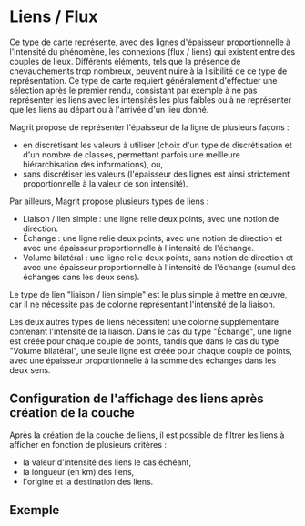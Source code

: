 # Liens / Flux

Ce type de carte représente, avec des lignes d'épaisseur proportionnelle à l'intensité du phénomène, les connexions
(flux / liens) qui existent entre des couples de lieux.
Différents éléments, tels que la présence de chevauchements trop nombreux, peuvent nuire à la lisibilité de ce type de
représentation.
Ce type de carte requiert généralement d'effectuer une sélection après le premier rendu, consistant par exemple à ne pas
représenter les liens avec les intensités les plus faibles ou à ne représenter que les liens au départ ou à l'arrivée
d'un lieu donné.

Magrit propose de représenter l'épaisseur de la ligne de plusieurs façons :

- en discrétisant les valeurs à utiliser (choix d'un type de discrétisation et d'un nombre de classes, permettant parfois une meilleure hiérarchisation des informations), ou,
- sans discrétiser les valeurs (l'épaisseur des lignes est ainsi strictement proportionnelle à la valeur de son intensité).

Par ailleurs, Magrit propose plusieurs types de liens :

- Liaison / lien simple : une ligne relie deux points, avec une notion de direction.
- Échange : une ligne relie deux points, avec une notion de direction et avec une épaisseur proportionnelle à l'intensité de l'échange.
- Volume bilatéral : une ligne relie deux points, sans notion de direction et avec une épaisseur proportionnelle à l'intensité de l'échange (cumul des échanges dans les deux sens).

Le type de lien "liaison / lien simple" est le plus simple à mettre en œuvre, car il ne nécessite pas de colonne
représentant l'intensité de la liaison.

Les deux autres types de liens nécessitent une colonne supplémentaire contenant l'intensité de la liaison.
Dans le cas du type "Échange", une ligne est créée pour chaque couple de points, tandis que dans le cas du type "Volume
bilatéral", une seule ligne est créée pour chaque couple de points, avec une épaisseur proportionnelle à la somme des
échanges dans les deux sens.

## Configuration de l'affichage des liens après création de la couche

Après la création de la couche de liens, il est possible de filtrer les liens à afficher en fonction de plusieurs critères :

- la valeur d'intensité des liens le cas échéant,
- la longueur (en km) des liens,
- l'origine et la destination des liens.

<ZoomImg
    src="/link-selection.png"
    alt="Interface de configuration des liens après création de la couche"
    title="Interface de configuration des liens après création de la couche"
/>

## Exemple

<ZoomImg
    src="/link-map.png"
    alt="Exemple de carte, après sélection de l'origine 'France' et distance inférieure à 1015 km"
    title="Exemple de carte, après sélection de l'origine 'France' et distance inférieure à 1015 km"
/>